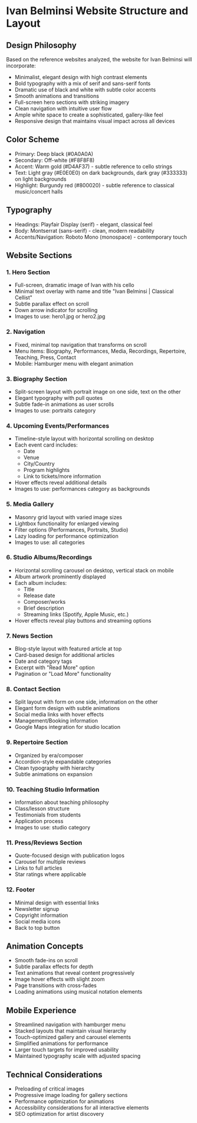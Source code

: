 # Ivan Belminsi Website Structure and Layout

## Design Philosophy
Based on the reference websites analyzed, the website for Ivan Belminsi will incorporate:
- Minimalist, elegant design with high contrast elements
- Bold typography with a mix of serif and sans-serif fonts
- Dramatic use of black and white with subtle color accents
- Smooth animations and transitions
- Full-screen hero sections with striking imagery
- Clean navigation with intuitive user flow
- Ample white space to create a sophisticated, gallery-like feel
- Responsive design that maintains visual impact across all devices

## Color Scheme
- Primary: Deep black (#0A0A0A)
- Secondary: Off-white (#F8F8F8)
- Accent: Warm gold (#D4AF37) - subtle reference to cello strings
- Text: Light gray (#E0E0E0) on dark backgrounds, dark gray (#333333) on light backgrounds
- Highlight: Burgundy red (#800020) - subtle reference to classical music/concert halls

## Typography
- Headings: Playfair Display (serif) - elegant, classical feel
- Body: Montserrat (sans-serif) - clean, modern readability
- Accents/Navigation: Roboto Mono (monospace) - contemporary touch

## Website Sections

### 1. Hero Section
- Full-screen, dramatic image of Ivan with his cello
- Minimal text overlay with name and title "Ivan Belminsi | Classical Cellist"
- Subtle parallax effect on scroll
- Down arrow indicator for scrolling
- Images to use: hero1.jpg or hero2.jpg

### 2. Navigation
- Fixed, minimal top navigation that transforms on scroll
- Menu items: Biography, Performances, Media, Recordings, Repertoire, Teaching, Press, Contact
- Mobile: Hamburger menu with elegant animation

### 3. Biography Section
- Split-screen layout with portrait image on one side, text on the other
- Elegant typography with pull quotes
- Subtle fade-in animations as user scrolls
- Images to use: portraits category

### 4. Upcoming Events/Performances
- Timeline-style layout with horizontal scrolling on desktop
- Each event card includes:
  - Date
  - Venue
  - City/Country
  - Program highlights
  - Link to tickets/more information
- Hover effects reveal additional details
- Images to use: performances category as backgrounds

### 5. Media Gallery
- Masonry grid layout with varied image sizes
- Lightbox functionality for enlarged viewing
- Filter options (Performances, Portraits, Studio)
- Lazy loading for performance optimization
- Images to use: all categories

### 6. Studio Albums/Recordings
- Horizontal scrolling carousel on desktop, vertical stack on mobile
- Album artwork prominently displayed
- Each album includes:
  - Title
  - Release date
  - Composer/works
  - Brief description
  - Streaming links (Spotify, Apple Music, etc.)
- Hover effects reveal play buttons and streaming options

### 7. News Section
- Blog-style layout with featured article at top
- Card-based design for additional articles
- Date and category tags
- Excerpt with "Read More" option
- Pagination or "Load More" functionality

### 8. Contact Section
- Split layout with form on one side, information on the other
- Elegant form design with subtle animations
- Social media links with hover effects
- Management/Booking information
- Google Maps integration for studio location

### 9. Repertoire Section
- Organized by era/composer
- Accordion-style expandable categories
- Clean typography with hierarchy
- Subtle animations on expansion

### 10. Teaching Studio Information
- Information about teaching philosophy
- Class/lesson structure
- Testimonials from students
- Application process
- Images to use: studio category

### 11. Press/Reviews Section
- Quote-focused design with publication logos
- Carousel for multiple reviews
- Links to full articles
- Star ratings where applicable

### 12. Footer
- Minimal design with essential links
- Newsletter signup
- Copyright information
- Social media icons
- Back to top button

## Animation Concepts
- Smooth fade-ins on scroll
- Subtle parallax effects for depth
- Text animations that reveal content progressively
- Image hover effects with slight zoom
- Page transitions with cross-fades
- Loading animations using musical notation elements

## Mobile Experience
- Streamlined navigation with hamburger menu
- Stacked layouts that maintain visual hierarchy
- Touch-optimized gallery and carousel elements
- Simplified animations for performance
- Larger touch targets for improved usability
- Maintained typography scale with adjusted spacing

## Technical Considerations
- Preloading of critical images
- Progressive image loading for gallery sections
- Performance optimization for animations
- Accessibility considerations for all interactive elements
- SEO optimization for artist discovery

